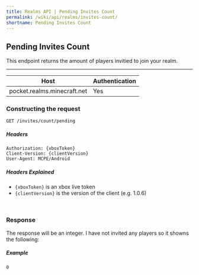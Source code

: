 ```yaml
---
title: Realms API | Pending Invites Count
permalink: /wiki/api/realms/invites-count/
shortname: Pending Invites Count
---
```

## Pending Invites Count
This endpoint returns the amount of players invitied to join your realm.

---

|Host|Authentication|
|----|--------------|
|pocket.realms.minecraft.net|Yes|
  
### Constructing the request
```
GET /invites/count/pending
```
  
##### Headers
```
Authorization: {xboxToken}
Client-Version: {clientVersion}
User-Agent: MCPE/Android
```
  
##### Headers Explained
* `{xboxToken}` is an xbox live token  
* `{clientVersion}` is the version of the client (e.g. 1.0.6)  
  
<br>

### Response
The response will be an integer. I have not invited any players so it showns the following:
  
##### Example
```
0
```
